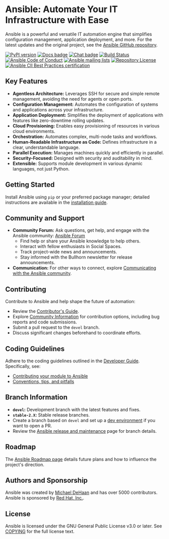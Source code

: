 # Ansible: Automate Your IT Infrastructure with Ease

Ansible is a powerful and versatile IT automation engine that simplifies configuration management, application deployment, and more.  For the latest updates and the original project, see the [Ansible GitHub repository](https://github.com/ansible/ansible).

[![PyPI version](https://img.shields.io/pypi/v/ansible-core.svg)](https://pypi.org/project/ansible-core)
[![Docs badge](https://img.shields.io/badge/docs-latest-brightgreen.svg)](https://docs.ansible.com/ansible/latest/)
[![Chat badge](https://img.shields.io/badge/chat-IRC-brightgreen.svg)](https://docs.ansible.com/ansible/devel/community/communication.html)
[![Build Status](https://dev.azure.com/ansible/ansible/_apis/build/status/CI?branchName=devel)](https://dev.azure.com/ansible/ansible/_build/latest?definitionId=20&branchName=devel)
[![Ansible Code of Conduct](https://img.shields.io/badge/code%20of%20conduct-Ansible-silver.svg)](https://docs.ansible.com/ansible/devel/community/code_of_conduct.html)
[![Ansible mailing lists](https://img.shields.io/badge/mailing%20lists-Ansible-orange.svg)](https://docs.ansible.com/ansible/devel/community/communication.html#mailing-list-information)
[![Repository License](https://img.shields.io/badge/license-GPL%20v3.0-brightgreen.svg)](COPYING)
[![Ansible CII Best Practices certification](https://bestpractices.coreinfrastructure.org/projects/2372/badge)](https://bestpractices.coreinfrastructure.org/projects/2372)

## Key Features

*   **Agentless Architecture:** Leverages SSH for secure and simple remote management, avoiding the need for agents or open ports.
*   **Configuration Management:** Automates the configuration of systems and applications across your infrastructure.
*   **Application Deployment:** Simplifies the deployment of applications with features like zero-downtime rolling updates.
*   **Cloud Provisioning:** Enables easy provisioning of resources in various cloud environments.
*   **Orchestration:** Automates complex, multi-node tasks and workflows.
*   **Human-Readable Infrastructure as Code:** Defines infrastructure in a clear, understandable language.
*   **Parallel Execution:** Manages machines quickly and efficiently in parallel.
*   **Security-Focused:** Designed with security and auditability in mind.
*   **Extensible:** Supports module development in various dynamic languages, not just Python.

## Getting Started

Install Ansible using `pip` or your preferred package manager; detailed instructions are available in the [installation guide](https://docs.ansible.com/ansible/latest/installation_guide/intro_installation.html).

## Community and Support

*   **Community Forum:** Ask questions, get help, and engage with the Ansible community: [Ansible Forum](https://forum.ansible.com/)
    *   Find help or share your Ansible knowledge to help others.
    *   Interact with fellow enthusiasts in Social Spaces.
    *   Track project-wide news and announcements.
    *   Stay informed with the Bullhorn newsletter for release announcements.
*   **Communication:** For other ways to connect, explore [Communicating with the Ansible community](https://docs.ansible.com/ansible/devel/community/communication.html).

## Contributing

Contribute to Ansible and help shape the future of automation:

*   Review the [Contributor's Guide](./.github/CONTRIBUTING.md).
*   Explore [Community Information](https://docs.ansible.com/ansible/devel/community) for contribution options, including bug reports and code submissions.
*   Submit a pull request to the `devel` branch.
*   Discuss significant changes beforehand to coordinate efforts.

## Coding Guidelines

Adhere to the coding guidelines outlined in the [Developer Guide](https://docs.ansible.com/ansible/devel/dev_guide/). Specifically, see:

*   [Contributing your module to Ansible](https://docs.ansible.com/ansible/devel/dev_guide/developing_modules_checklist.html)
*   [Conventions, tips, and pitfalls](https://docs.ansible.com/ansible/devel/dev_guide/developing_modules_best_practices.html)

## Branch Information

*   **`devel`:** Development branch with the latest features and fixes.
*   **`stable-2.X`:** Stable release branches.
*   Create a branch based on `devel` and set up a [dev environment](https://docs.ansible.com/ansible/devel/dev_guide/developing_modules_general.html#common-environment-setup) if you want to open a PR.
*   Review the [Ansible release and maintenance](https://docs.ansible.com/ansible/devel/reference_appendices/release_and_maintenance.html) page for branch details.

## Roadmap

The [Ansible Roadmap page](https://docs.ansible.com/ansible/devel/roadmap/) details future plans and how to influence the project's direction.

## Authors and Sponsorship

Ansible was created by [Michael DeHaan](https://github.com/mpdehaan) and has over 5000 contributors.  Ansible is sponsored by [Red Hat, Inc.](https://www.redhat.com).

## License

Ansible is licensed under the GNU General Public License v3.0 or later.  See [COPYING](COPYING) for the full license text.